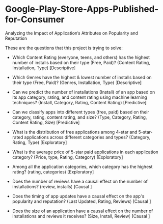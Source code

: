# Google-Play-Store-Apps-Published-for-Consumer
Analyzing the Impact of Application’s Attributes on Popularity and Reputation



These are the questions that this project is trying to solve:
- Which Content Rating (everyone, teens, and others) has the highest number of installs based on their type (Free, Paid)?  (Content Rating, Installation, Type)  [Descriptive]

- Which Genres have the highest & lowest number of installs based on their type (Free, Paid)? (Genres, Installation, Type)  [Descriptive]
- Can we predict the number of installations (Install) of an app based on its app category, rating, and content rating using machine learning techniques? (Install, Category, Rating, Content Rating)  [Predictive]
- Can we classify apps into different types (free, paid) based on their category, rating, content rating, and size? (Type, Category, Rating, Content Rating, Size)  [Predictive]
- What is the distribution of free applications among 4-star and 5-star-rated applications across different categories and types? (Category, Rating, Type)  [Exploratory]
- What is the average price of 5-star paid applications in each application category? (Price, type, Rating, Category)  [Exploratory]
- Among all the application categories, which category has the highest rating? (rating, categories)  [Exploratory]
- Does the number of reviews have a causal effect on the number of installations? (review, installs)  [Causal ]
- Does the timing of app updates have a causal effect on the app's popularity and reputation? (Last Updated, Rating, Reviews)  [Causal ]
- Does the size of an application have a causal effect on the number of installations and reviews it receives? (Size, Install, Review)  [Causal ]
